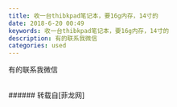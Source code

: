 ```yaml
---
title: 收一台thibkpad笔记本，要16g内存，14寸的
date: 2018-6-20 00:49
keywords: 收一台thibkpad笔记本，要16g内存，14寸的
description: 有的联系我微信
categories: used
---
```

<td class="t_f" id="postmessage_1434464">

有的联系我微信<br/>
<img alt="" border="0" class="zoom" data-cf-modified-706d54e296c6c27208b9bd67-="" file="http://www.flw.ph/data/appbyme/upload/image/201806/20/yb1leRc1a1dh.jpg" id="aimg_ZIm3o" lazyloadthumb="1" onclick="" onmouseover="" src="http://www.flw.ph/data/appbyme/upload/image/201806/20/yb1leRc1a1dh.jpg"/><br/>
<br/>
</td>
###### 转载自[菲龙网]